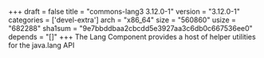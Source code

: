 +++
draft = false
title = "commons-lang3 3.12.0-1"
version = "3.12.0-1"
categories = ['devel-extra']
arch = "x86_64"
size = "560860"
usize = "682288"
sha1sum = "9e7bbddbaa2cbcdd5e3927aa3c6db0c667536ee0"
depends = "[]"
+++
The Lang Component provides a host of helper utilities for the java.lang API